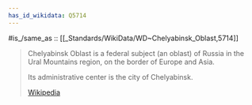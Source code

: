```yaml
---
has_id_wikidata: Q5714
---
```


#is_/same_as :: [[_Standards/WikiData/WD~Chelyabinsk_Oblast,5714]] 


> Chelyabinsk Oblast is a federal subject (an oblast) of Russia in the Ural Mountains region, 
> on the border of Europe and Asia. 
> 
> Its administrative center is the city of Chelyabinsk.
>
> [Wikipedia](https://en.wikipedia.org/wiki/Chelyabinsk%20Oblast) 

